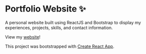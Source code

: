 # Portfolio Website ✨

A personal website built using ReactJS and Bootstrap to display my experiences, projects, skills, and contact information.

View my [website](https://jessica-yu.netlify.app/)!

This project was bootstrapped with [Create React App](https://github.com/facebook/create-react-app).

